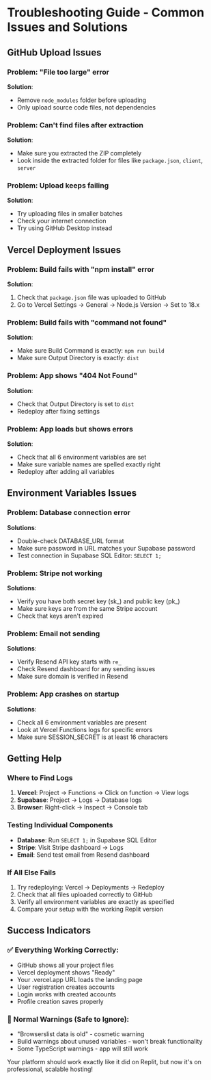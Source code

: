 # Troubleshooting Guide - Common Issues and Solutions

## GitHub Upload Issues

### Problem: "File too large" error
**Solution**: 
- Remove `node_modules` folder before uploading
- Only upload source code files, not dependencies

### Problem: Can't find files after extraction
**Solution**:
- Make sure you extracted the ZIP completely
- Look inside the extracted folder for files like `package.json`, `client`, `server`

### Problem: Upload keeps failing
**Solution**:
- Try uploading files in smaller batches
- Check your internet connection
- Try using GitHub Desktop instead

## Vercel Deployment Issues

### Problem: Build fails with "npm install" error
**Solution**:
1. Check that `package.json` file was uploaded to GitHub
2. Go to Vercel Settings → General → Node.js Version → Set to 18.x

### Problem: Build fails with "command not found"
**Solution**:
- Make sure Build Command is exactly: `npm run build`
- Make sure Output Directory is exactly: `dist`

### Problem: App shows "404 Not Found"
**Solution**:
- Check that Output Directory is set to `dist`
- Redeploy after fixing settings

### Problem: App loads but shows errors
**Solution**:
- Check that all 6 environment variables are set
- Make sure variable names are spelled exactly right
- Redeploy after adding all variables

## Environment Variables Issues

### Problem: Database connection error
**Solutions**:
- Double-check DATABASE_URL format
- Make sure password in URL matches your Supabase password
- Test connection in Supabase SQL Editor: `SELECT 1;`

### Problem: Stripe not working
**Solutions**:
- Verify you have both secret key (sk_) and public key (pk_)
- Make sure keys are from the same Stripe account
- Check that keys aren't expired

### Problem: Email not sending
**Solutions**:
- Verify Resend API key starts with `re_`
- Check Resend dashboard for any sending issues
- Make sure domain is verified in Resend

### Problem: App crashes on startup
**Solutions**:
- Check all 6 environment variables are present
- Look at Vercel Functions logs for specific errors
- Make sure SESSION_SECRET is at least 16 characters

## Getting Help

### Where to Find Logs
1. **Vercel**: Project → Functions → Click on function → View logs
2. **Supabase**: Project → Logs → Database logs
3. **Browser**: Right-click → Inspect → Console tab

### Testing Individual Components
- **Database**: Run `SELECT 1;` in Supabase SQL Editor
- **Stripe**: Visit Stripe dashboard → Logs
- **Email**: Send test email from Resend dashboard

### If All Else Fails
1. Try redeploying: Vercel → Deployments → Redeploy
2. Check that all files uploaded correctly to GitHub
3. Verify all environment variables are exactly as specified
4. Compare your setup with the working Replit version

## Success Indicators

### ✅ Everything Working Correctly:
- GitHub shows all your project files
- Vercel deployment shows "Ready"
- Your .vercel.app URL loads the landing page
- User registration creates accounts
- Login works with created accounts
- Profile creation saves properly

### 🔄 Normal Warnings (Safe to Ignore):
- "Browserslist data is old" - cosmetic warning
- Build warnings about unused variables - won't break functionality
- Some TypeScript warnings - app will still work

Your platform should work exactly like it did on Replit, but now it's on professional, scalable hosting!
